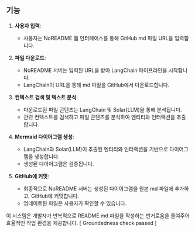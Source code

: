 ## 기능
1. **사용자 입력**:
    - 사용자는 NoREADME 웹 인터페이스를 통해 GitHub md 파일 URL을 입력합니다.

2. **파일 다운로드**:
    - NoREADME 서버는 입력된 URL을 받아 LangChain 파이프라인을 시작합니다.
    - LangChain이 URL을 통해 md 파일을 GitHub에서 다운로드합니다.

3. **컨텍스트 검색 및 텍스트 분석**:
    - 다운로드된 파일 콘텐츠는 LangChain 및 Solar(LLM)을 통해 분석됩니다.
    - 관련 컨텍스트를 검색하고 파일 콘텐츠를 분석하여 엔티티와 인터랙션을 추출합니다.

4. **Mermaid 다이어그램 생성**:
    - LangChain과 Solar(LLM)이 추출된 엔티티와 인터랙션을 기반으로 다이어그램을 생성합니다.
    - 생성된 다이어그램은 검증됩니다.

5. **GitHub에 커밋**:
    - 최종적으로 NoREADME 서버는 생성된 다이어그램을 원본 md 파일에 추가하고, GitHub에 커밋합니다.
    - 업데이트된 파일은 사용자가 확인할 수 있습니다.

이 시스템은 개발자가 반복적으로 README.md 파일을 작성하는 번거로움을 줄여주어 효율적인 작업 환경을 제공합니다.
[ Groundedness check passed ] 